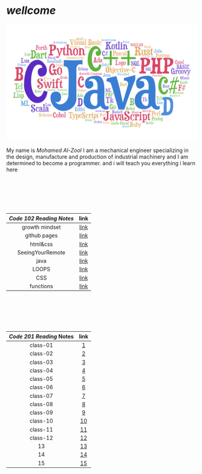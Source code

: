 #                                 ***wellcome*** 


![css](img/pl.png)


My name is _Mohamed Al-Zool_
I am a mechanical engineer specializing in the design, manufacture and production of industrial machinery and I am determined to become a programmer. and i will teach you everything i learn here 


<p>&nbsp;</p>
<p>&nbsp;</p>
<p>&nbsp;</p>




|   ***Code 102 Reading Notes***                   |               link                     |
| :---------------------------------------------------------: | :-----------------------------------------------------------: |
|                growth mindset           | [link](https://mohammad-alzool.github.io/reading-notes/growth-mindset)  |
|                github pages             | [link](https://mohammad-alzool.github.io/reading-notes/github-pages)  |
|                html&css                 | [link](https://mohammad-alzool.github.io/reading-notes/html-css)  |
|                SeeingYourRemote         | [link](https://mohammad-alzool.github.io/reading-notes/remote)  | 
|          java                           | [link](https://mohammad-alzool.github.io/reading-notes/js)  | 
|          LOOPS                          | [link](https://mohammad-alzool.github.io/reading-notes/loop)  | 
|          CSS                            | [link](https://mohammad-alzool.github.io/reading-notes/css)  | 
|          functions                      | [link](https://mohammad-alzool.github.io/reading-notes/functions)  | 




<p>&nbsp;</p>
<p>&nbsp;</p>
<p>&nbsp;</p>


|        ***Code 201 Reading*** Notes                   |               link                     |
| :---------------------------------------------------------: | :-----------------------------------------------------------: |
|             class-01            | [1](https://mohammad-alzool.github.io/reading-notes/class-01)  |
|            class-02          | [2](https://mohammad-alzool.github.io/reading-notes/class-02)  |
|             class-03           | [3](https://mohammad-alzool.github.io/reading-notes/class-03)  |
|             class-04             | [4](https://mohammad-alzool.github.io/reading-notes/class-04)  |
|             class-05             | [5](https://mohammad-alzool.github.io/reading-notes/class-05)  |
|             class-06            | [6](https://mohammad-alzool.github.io/reading-notes/class-06)  |
|             class-07             | [7](https://mohammad-alzool.github.io/reading-notes/class-07)  |
|             class-08            | [8](https://mohammad-alzool.github.io/reading-notes/class-08)  |
|             class-09             | [9](https://mohammad-alzool.github.io/reading-notes/class-09)  |
|             class-10            | [10](https://mohammad-alzool.github.io/reading-notes/class-10)  |
|             class-11            | [11](https://mohammad-alzool.github.io/reading-notes/class-11)  |
|             class-12            | [12](https://mohammad-alzool.github.io/reading-notes/class-12)  |
|             13            | [13](https://mohammad-alzool.github.io/reading-notes)  |
|             14            | [14](https://mohammad-alzool.github.io/reading-notes)  |
|             15            | [15](https://mohammad-alzool.github.io/reading-notes)  |